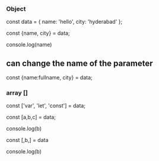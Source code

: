 ### Object

const data = {
  name: 'hello',
  city: 'hyderabad'
};

const {name, city} = data;

console.log(name)


## can change the name of the parameter

const {name:fullname, city} = data;

### array []

const ['var', 'let', 'const'] = data;

const [a,b,c] = data;

console.log(b)

const [,b,] = data

console.log(b)
